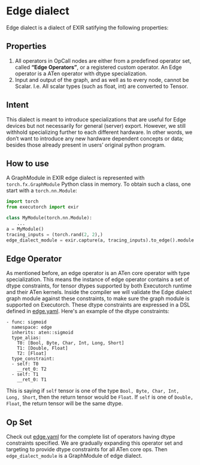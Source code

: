 # Edge dialect

Edge dialect is a dialect of EXIR satifying the following properties:

## Properties

1. All operators in OpCall nodes are either from a predefined operator set,
   called **“Edge Operators”**, or a registered custom operator. An Edge operator is a
   ATen operator with dtype specialization.
2. Input and output of the graph, and as well as to every node, cannot be Scalar. I.e.
   All scalar types (such as float, int) are converted to Tensor.

## Intent

This dialect is meant to introduce specializations that are useful for Edge
devices but not necessarily for general (server) export.
However, we still withhold specializing further to each different hardware.
In other words, we don’t want to introduce any new hardware dependent concepts or data;
besides those already present in users’ original python program.

## How to use

A GraphModule in EXIR edge dialect is represented with `torch.fx.GraphModule` Python class
in memory. To obtain such a class, one start with a `torch.nn.Module`:

```python
import torch
from executorch import exir

class MyModule(torch.nn.Module):
    ...
a = MyModule()
tracing_inputs = (torch.rand(2, 2),)
edge_dialect_module = exir.capture(a, tracing_inputs).to_edge().module
```

## Edge Operator

As mentioned before, an edge operator is an ATen core operator with type specialization. This means the instance of edge operator contains a set of dtype constraints, for tensor dtypes supported by both Executorch runtime and their ATen kernels. Inside the compiler we will validate the Edge dialect graph module against these constraints, to make sure the graph module is supported on Executorch. These dtype constraints are expressed in a DSL defined in [edge.yaml](https://www.internalfb.com/code/fbsource/fbcode/executorch/exir/dialects/edge/edge.yaml). Here's an example of the dtype constraints:

```
- func: sigmoid
  namespace: edge
  inherits: aten::sigmoid
  type_alias:
    T0: [Bool, Byte, Char, Int, Long, Short]
    T1: [Double, Float]
    T2: [Float]
  type_constraint:
  - self: T0
    __ret_0: T2
  - self: T1
    __ret_0: T1
```
This is saying if `self` tensor is one of the type `Bool, Byte, Char, Int, Long, Short`, then the return tensor would be `Float`. If `self` is one of `Double, Float`, the return tensor will be the same dtype.

## Op Set

Check out [edge.yaml](https://www.internalfb.com/code/fbsource/fbcode/executorch/exir/dialects/edge/edge.yaml) for the complete list of operators having dtype constraints specified. We are gradually expanding this operator set and targeting to provide dtype constraints for all ATen core ops.
Then `edge_dialect_module` is a GraphModule of edge dialect.
